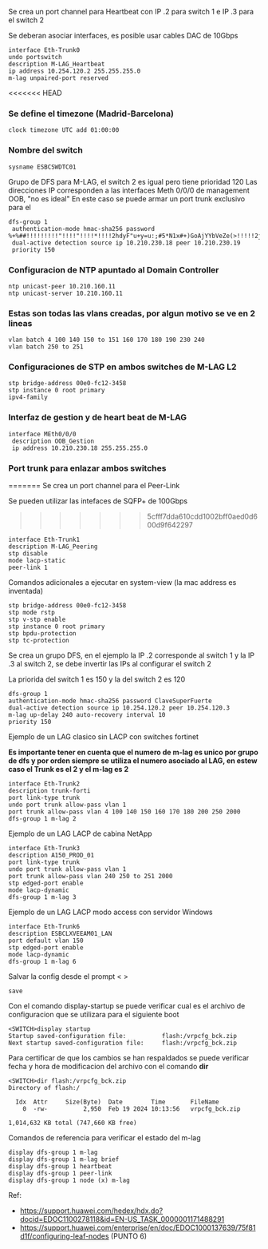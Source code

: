 Se crea un port channel para Heartbeat con IP .2 para switch 1 e IP .3 para el switch 2

Se deberan asociar interfaces, es posible usar cables DAC de 10Gbps
```
interface Eth-Trunk0
undo portswitch
description M-LAG_Heartbeat
ip address 10.254.120.2 255.255.255.0
m-lag unpaired-port reserved
```
<<<<<<< HEAD
### Se define el timezone (Madrid-Barcelona)
```
clock timezone UTC add 01:00:00
```
### Nombre del switch
```
sysname ESBCSWDTC01
```
Grupo de DFS para M-LAG, el switch 2 es igual pero tiene prioridad 120
Las direcciones IP corresponden a las interfaces Meth 0/0/0 de management OOB, "no es ideal"
En este caso se puede armar un port trunk exclusivo para el 
```
dfs-group 1
 authentication-mode hmac-sha256 password %+%##!!!!!!!!!"!!!!"!!!!*!!!!2hdyF"u+y=u:;#5*N1x#+)GoAjYYbVeZe(>!!!!!2jp5!!!!!!>!!!!lE7XA{3x*2THdiNXD6pUwj~PM@Vo!0"@o*NY`LwU%+%#
 dual-active detection source ip 10.210.230.18 peer 10.210.230.19
 priority 150
```
### Configuracion de NTP apuntado al Domain Controller
```
ntp unicast-peer 10.210.160.11
ntp unicast-server 10.210.160.11
```
### Estas son todas las vlans creadas, por algun motivo se ve en 2 lineas
```
vlan batch 4 100 140 150 to 151 160 170 180 190 230 240
vlan batch 250 to 251
```
### Configuraciones de STP en ambos switches de M-LAG L2
```
stp bridge-address 00e0-fc12-3458
stp instance 0 root primary
ipv4-family
```
### Interfaz de gestion y de heart beat de M-LAG
```
interface MEth0/0/0
 description OOB_Gestion
 ip address 10.210.230.18 255.255.255.0
```
### Port trunk para enlazar ambos switches
=======
Se crea un port channel para el Peer-Link

Se pueden utilizar las intefaces de SQFP+ de 100Gbps
>>>>>>> 5cfff7dda610cdd1002bff0aed0d600d9f642297
```
interface Eth-Trunk1
description M-LAG_Peering
stp disable
mode lacp-static
peer-link 1
```
Comandos adicionales a ejecutar en system-view (la mac address es inventada)
```
stp bridge-address 00e0-fc12-3458
stp mode rstp
stp v-stp enable
stp instance 0 root primary
stp bpdu-protection
stp tc-protection
```
Se crea un grupo DFS, en el ejemplo la IP .2 corresponde al switch 1 y la IP .3 al switch 2, se debe invertir las IPs al configurar el switch 2

La priorida del switch 1 es 150 y la del switch 2 es 120
```
dfs-group 1
authentication-mode hmac-sha256 password ClaveSuperFuerte
dual-active detection source ip 10.254.120.2 peer 10.254.120.3
m-lag up-delay 240 auto-recovery interval 10
priority 150
```
Ejemplo de un LAG clasico sin LACP con switches fortinet

**Es importante tener en cuenta que el numero de m-lag es unico por grupo de dfs y por orden siempre se utiliza el numero asociado al LAG, en estew caso el Trunk es el 2 y el m-lag es 2**
```
interface Eth-Trunk2
description trunk-forti
port link-type trunk
undo port trunk allow-pass vlan 1
port trunk allow-pass vlan 4 100 140 150 160 170 180 200 250 2000
dfs-group 1 m-lag 2
```
Ejemplo de un LAG LACP de cabina NetApp
```
interface Eth-Trunk3
description A150_PROD_01
port link-type trunk
undo port trunk allow-pass vlan 1
port trunk allow-pass vlan 240 250 to 251 2000
stp edged-port enable
mode lacp-dynamic
dfs-group 1 m-lag 3
```
Ejemplo de un LAG LACP modo access con servidor Windows
```
interface Eth-Trunk6
description ESBCLXVEEAM01_LAN
port default vlan 150
stp edged-port enable
mode lacp-dynamic
dfs-group 1 m-lag 6
```
Salvar la config desde el prompt < >
```
save
```
Con el comando display-startup se puede verificar cual es el archivo de configuracion que se utilizara para el siguiente boot
```
<SWITCH>display startup
Startup saved-configuration file:          flash:/vrpcfg_bck.zip
Next startup saved-configuration file:     flash:/vrpcfg_bck.zip
```
Para certificar de que los cambios se han respaldados se puede verificar fecha y hora de modificacion del archivo con el comando **dir**
```
<SWITCH>dir flash:/vrpcfg_bck.zip
Directory of flash:/

  Idx  Attr     Size(Byte)  Date        Time       FileName
    0  -rw-          2,950  Feb 19 2024 10:13:56   vrpcfg_bck.zip

1,014,632 KB total (747,660 KB free)
```
Comandos de referencia para verificar el estado del m-lag
```
display dfs-group 1 m-lag
display dfs-group 1 m-lag brief
display dfs-group 1 heartbeat
display dfs-group 1 peer-link
display dfs-group 1 node (x) m-lag
```

Ref:
- https://support.huawei.com/hedex/hdx.do?docid=EDOC1100278118&id=EN-US_TASK_0000001171488291
- https://support.huawei.com/enterprise/en/doc/EDOC1000137639/75f81d1f/configuring-leaf-nodes (PUNTO 6)